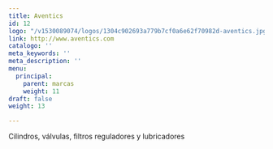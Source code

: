 ```yaml
---
title: Aventics
id: 12
logo: "/v1530089074/logos/1304c902693a779b7cf0a6e62f70982d-aventics.jpg"
link: http://www.aventics.com
catalogo: ''
meta_keywords: ''
meta_description: ''
menu:
  principal:
    parent: marcas
    weight: 11
draft: false
weight: 13

---
```

<p>Cilindros, válvulas, filtros reguladores y lubricadores</p>